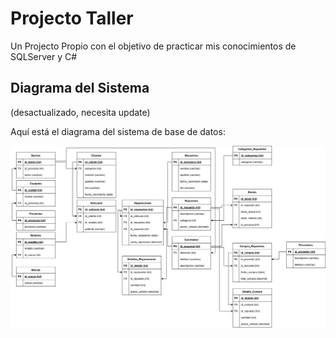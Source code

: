 # Projecto Taller
 Un Projecto Propio con el objetivo de practicar mis conocimientos de SQLServer y C#

## Diagrama del Sistema

(desactualizado, necesita update)

Aquí está el diagrama del sistema de base de datos:

![Diagrama del Proyecto](Diagrams/BaseDeDatos_TallerAutoMotriz.drawio.svg)
